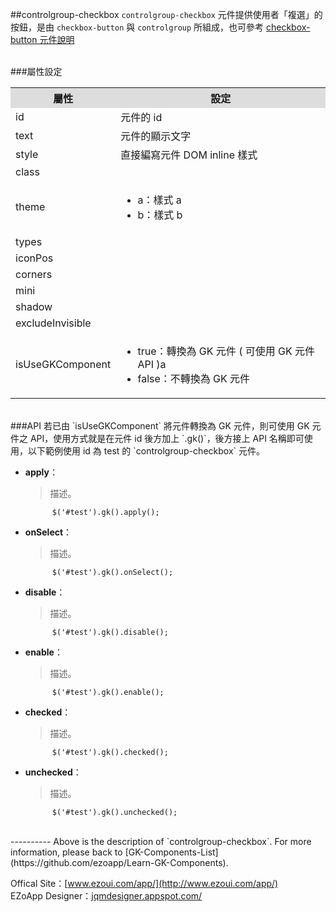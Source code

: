 ##controlgroup-checkbox
`controlgroup-checkbox` 元件提供使用者「複選」的按鈕，是由 `checkbox-button` 與 `controlgroup` 所組成，也可參考 [checkbox-button 元件說明](https://github.com/ezoapp/Learn-GK-Components/blob/master/docs/GKComponent-checkbox-button.md) 

<br/>
###屬性設定
<table>

<tr>
<th style="background:#ddd;">屬性</th>
<th style="background:#ddd;">設定</th>
</tr>

<tr>
<td>id</td>
<td>元件的 id</td>
</tr>

<tr>
<td>text</td>
<td>元件的顯示文字</td>
</tr>

<tr>
<td>style</td>
<td>直接編寫元件 DOM inline 樣式</td>
</tr>

<tr>
<td>class</td>
<td></td>
</tr>

<tr>
<td>theme</td>
<td><ul>
<li>a：樣式 a</li>
<li>b：樣式 b</li>
</ul></td>
</tr>

<tr>
<td>types</td>
<td></td>
</tr>

<tr>
<td>iconPos</td>
<td></td>
</tr>

<tr>
<td>corners</td>
<td></td>
</tr>

<tr>
<td>mini</td>
<td></td>
</tr>

<tr>
<td>shadow</td>
<td></td>
</tr>

<tr>
<td>excludeInvisible</td>
<td></td>
</tr>

<tr>
<td>isUseGKComponent</td>
<td><ul>
<li>true：轉換為 GK 元件 ( 可使用 GK 元件 API )a</li>
<li>false：不轉換為 GK 元件</li>
</ul></td>
</tr>

</table>

<br/>
###API
若已由 `isUseGKComponent` 將元件轉換為 GK 元件，則可使用 GK 元件之 API，使用方式就是在元件 id 後方加上 `.gk()`，後方接上 API 名稱即可使用，以下範例使用 id 為 test 的 `controlgroup-checkbox` 元件。

- **apply**：  
  	> 描述。

			$('#test').gk().apply();


- **onSelect**：  
  	> 描述。

			$('#test').gk().onSelect();


- **disable**：  
  	> 描述。

			$('#test').gk().disable();


- **enable**：  
  	> 描述。

			$('#test').gk().enable();


- **checked**：  
  	> 描述。

			$('#test').gk().checked();


- **unchecked**：  
  	> 描述。

			$('#test').gk().unchecked();



<br/>
----------
Above is the description of `controlgroup-checkbox`. For more information, please back to [GK-Components-List](https://github.com/ezoapp/Learn-GK-Components).

Offical Site：[www.ezoui.com/app/](http://www.ezoui.com/app/)  
EZoApp Designer：[jqmdesigner.appspot.com/](http://jqmdesigner.appspot.com/)




